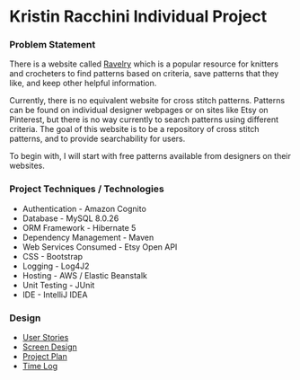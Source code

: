 # Kristin Racchini Individual Project

### Problem Statement
There is a website called [Ravelry](http://www.ravelry.com) which is a popular resource for knitters and crocheters to find patterns based on criteria, save patterns that they like, and keep other helpful information.  

Currently, there is no equivalent website for cross stitch patterns.  Patterns can be found on individual designer webpages or on sites like Etsy on Pinterest, but there is no way currently to search patterns using different criteria.  The goal of this website is to be a repository of cross stitch patterns, and to provide searchability for users.   

To begin with, I will start with free patterns available from designers on their websites. 

### Project Techniques / Technologies
* Authentication - Amazon Cognito 
* Database - MySQL 8.0.26
* ORM Framework - Hibernate 5 
* Dependency Management - Maven 
* Web Services Consumed - Etsy Open API 
* CSS - Bootstrap 
* Logging - Log4J2 
* Hosting - AWS / Elastic Beanstalk 
* Unit Testing - JUnit 
* IDE - IntelliJ IDEA 

### Design
* [User Stories](DesignDocuments/userStories.md)
* [Screen Design](DesignDocuments/ScreenDesign)
* [Project Plan](ProjectPlan.md)
* [Time Log](TimeLog.md)
